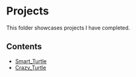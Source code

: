 # Projects
This folder showcases projects I have completed.
## Contents
* [Smart_Turtle](Smart_Turtle)
* [Crazy_Turtle](Crazy_Turtle)
